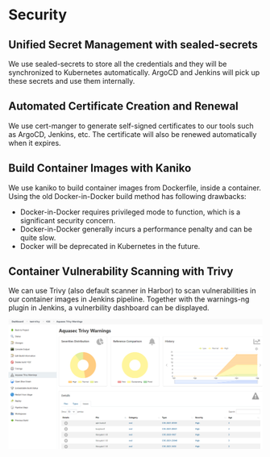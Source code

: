# Security

## Unified Secret Management with sealed-secrets

We use sealed-secrets to store all the credentials and they will be synchronized to Kubernetes automatically.
ArgoCD and Jenkins will pick up these secrets and use them internally.

## Automated Certificate Creation and Renewal

We use cert-manger to generate self-signed certificates to our tools such as ArgoCD, Jenkins, etc.
The certificate will also be renewed automatically when it expires.

## Build Container Images with Kaniko

We use kaniko to build container images from Dockerfile, inside a container. Using the old Docker-in-Docker build method has following drawbacks:

- Docker-in-Docker requires privileged mode to function, which is a significant security concern.
- Docker-in-Docker generally incurs a performance penalty and can be quite slow.
- Docker will be deprecated in Kubernetes in the future.

## Container Vulnerability Scanning with Trivy

We can use Trivy (also default scanner in Harbor) to scan vulnerabilities in our container images in Jenkins pipeline. Together with the warnings-ng plugin in Jenkins, a vulnerbility dashboard can be displayed.

![Trivy report](../assets/trivy.png)
